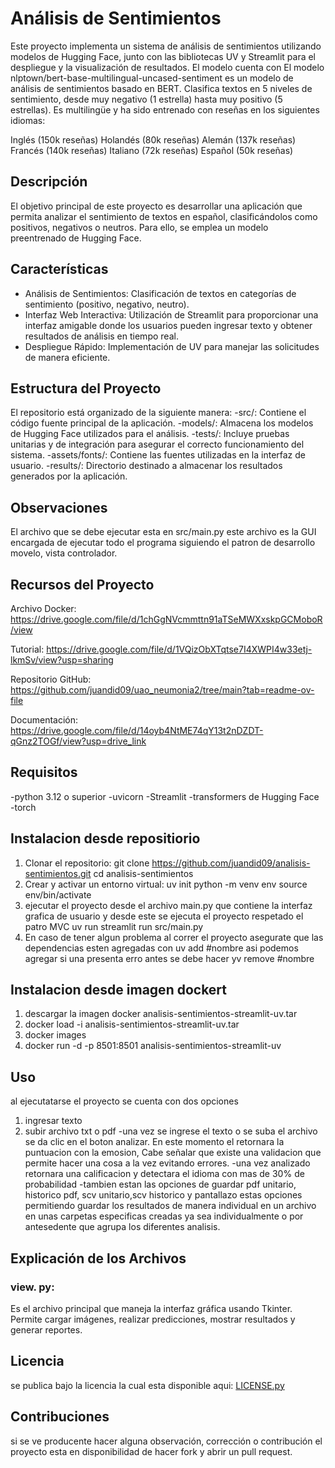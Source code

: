 # Análisis de Sentimientos
Este proyecto implementa un sistema de análisis de sentimientos utilizando modelos de Hugging Face, junto con las bibliotecas UV y Streamlit para el despliegue y la visualización de resultados. El modelo cuenta con El modelo nlptown/bert-base-multilingual-uncased-sentiment es un modelo de análisis de sentimientos basado en BERT. Clasifica textos en 5 niveles de sentimiento, desde muy negativo (1 estrella) hasta muy positivo (5 estrellas). Es multilingüe y ha sido entrenado con reseñas en los siguientes idiomas:

Inglés (150k reseñas)
Holandés (80k reseñas)
Alemán (137k reseñas)
Francés (140k reseñas)
Italiano (72k reseñas)
Español (50k reseñas)

## Descripción
El objetivo principal de este proyecto es desarrollar una aplicación que permita analizar el sentimiento de textos en español, clasificándolos como positivos, negativos o neutros. Para ello, se emplea un modelo preentrenado de Hugging Face.

## Características
- Análisis de Sentimientos: Clasificación de textos en categorías de sentimiento (positivo, negativo, neutro).
- Interfaz Web Interactiva: Utilización de Streamlit para proporcionar una interfaz amigable donde los usuarios pueden ingresar texto y obtener resultados de análisis en tiempo real.
- Despliegue Rápido: Implementación de UV para manejar las solicitudes de manera eficiente.

## Estructura del Proyecto
El repositorio está organizado de la siguiente manera:
-src/: Contiene el código fuente principal de la aplicación.
-models/: Almacena los modelos de Hugging Face utilizados para el análisis.
-tests/: Incluye pruebas unitarias y de integración para asegurar el correcto funcionamiento del sistema.
-assets/fonts/: Contiene las fuentes utilizadas en la interfaz de usuario.
-results/: Directorio destinado a almacenar los resultados generados por la aplicación.

## Observaciones 
El archivo que se debe ejecutar esta en src/main.py este archivo es la GUI encargada de ejecutar todo el programa siguiendo el patron de desarrollo movelo, vista controlador. 

## Recursos del Proyecto
Archivo Docker: https://drive.google.com/file/d/1chGgNVcmmttn91aTSeMWXxskpGCMoboR/view

Tutorial: https://drive.google.com/file/d/1VQizObXTqtse7I4XWPI4w33etj-lkmSv/view?usp=sharing

Repositorio GitHub: https://github.com/juandid09/uao_neumonia2/tree/main?tab=readme-ov-file

Documentación: https://drive.google.com/file/d/14oyb4NtME74qY13t2nDZDT-qGnz2TOGf/view?usp=drive_link

## Requisitos
-python 3.12 o superior
-uvicorn
-Streamlit
-transformers de Hugging Face
-torch

## Instalacion desde repositiorio
1. Clonar el repositorio:
  git clone https://github.com/juandid09/analisis-sentimientos.git
  cd analisis-sentimientos
2. Crear y activar un entorno virtual:
   uv init
   python -m venv env
   source env/bin/activate
3. ejecutar el proyecto desde el archivo main.py que contiene la interfaz grafica de usuario y desde este se ejecuta el proyecto respetado el patro MVC
   uv run streamlit run src/main.py
4. En caso de tener algun problema al correr el proyecto asegurate que las dependencias esten agregadas con uv add #nombre asi podemos agregar si una presenta erro antes se debe hacer yv remove #nombre

## Instalacion desde imagen dockert 
1. descargar la imagen docker analisis-sentimientos-streamlit-uv.tar
2. docker load -i analisis-sentimientos-streamlit-uv.tar
3. docker images
4. docker run -d -p 8501:8501 analisis-sentimientos-streamlit-uv
   
## Uso 
al ejecutatarse el proyecto se cuenta con dos opciones 
1. ingresar texto
2. subir archivo txt o pdf
-una vez se ingrese el texto o se suba el archivo se da clic en el boton analizar. En este momento el retornara la puntuacion con la emosion, Cabe señalar que existe una validacion que permite hacer una cosa a la vez evitando errores.
-una vez analizado retornara una calificacion y detectara el idioma con mas de 30% de probabilidad
-tambien estan las opciones de guardar pdf unitario, historico pdf, scv unitario,scv historico y pantallazo estas opciones permitiendo guardar los resultados de manera individual en un archivo en unas carpetas especificas creadas ya sea individualmente o por antesedente que agrupa los diferentes analisis.

## Explicación de los Archivos
### view. py: 
Es el archivo principal que maneja la interfaz gráfica usando Tkinter. Permite cargar imágenes, realizar predicciones, mostrar resultados y generar reportes.

## Licencia
se publica bajo la licencia la cual esta disponible aqui: [LICENSE.py](https://github.com/juandid09/uao_neumonia2/blob/main/LICENSE)

## Contribuciones
si se ve producente hacer alguna observación, corrección  o contribución el proyecto esta en disponibilidad  de hacer fork y abrir un pull request.  
